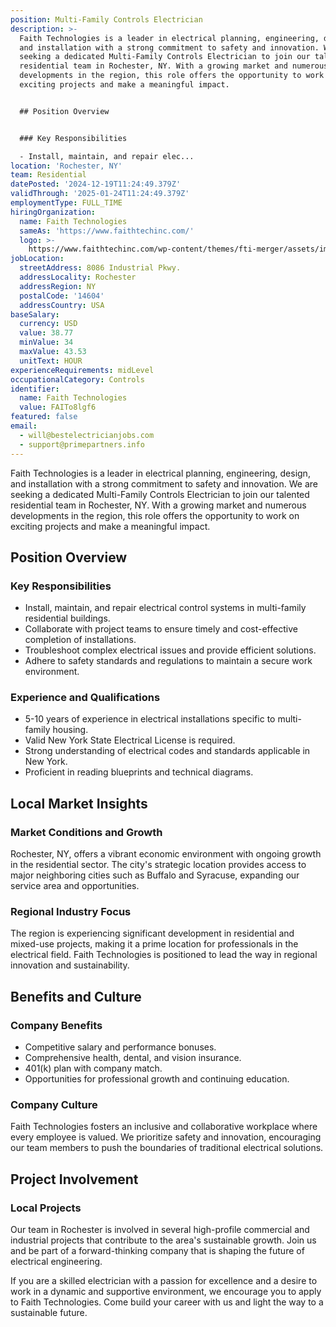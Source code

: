 ```yaml
---
position: Multi-Family Controls Electrician
description: >-
  Faith Technologies is a leader in electrical planning, engineering, design,
  and installation with a strong commitment to safety and innovation. We are
  seeking a dedicated Multi-Family Controls Electrician to join our talented
  residential team in Rochester, NY. With a growing market and numerous
  developments in the region, this role offers the opportunity to work on
  exciting projects and make a meaningful impact.


  ## Position Overview


  ### Key Responsibilities

  - Install, maintain, and repair elec...
location: 'Rochester, NY'
team: Residential
datePosted: '2024-12-19T11:24:49.379Z'
validThrough: '2025-01-24T11:24:49.379Z'
employmentType: FULL_TIME
hiringOrganization:
  name: Faith Technologies
  sameAs: 'https://www.faithtechinc.com/'
  logo: >-
    https://www.faithtechinc.com/wp-content/themes/fti-merger/assets/images/logos/logo-fti.svg
jobLocation:
  streetAddress: 8086 Industrial Pkwy.
  addressLocality: Rochester
  addressRegion: NY
  postalCode: '14604'
  addressCountry: USA
baseSalary:
  currency: USD
  value: 38.77
  minValue: 34
  maxValue: 43.53
  unitText: HOUR
experienceRequirements: midLevel
occupationalCategory: Controls
identifier:
  name: Faith Technologies
  value: FAITo8lgf6
featured: false
email:
  - will@bestelectricianjobs.com
  - support@primepartners.info
---
```




Faith Technologies is a leader in electrical planning, engineering, design, and installation with a strong commitment to safety and innovation. We are seeking a dedicated Multi-Family Controls Electrician to join our talented residential team in Rochester, NY. With a growing market and numerous developments in the region, this role offers the opportunity to work on exciting projects and make a meaningful impact.

## Position Overview

### Key Responsibilities
- Install, maintain, and repair electrical control systems in multi-family residential buildings.
- Collaborate with project teams to ensure timely and cost-effective completion of installations.
- Troubleshoot complex electrical issues and provide efficient solutions.
- Adhere to safety standards and regulations to maintain a secure work environment.

### Experience and Qualifications
- 5-10 years of experience in electrical installations specific to multi-family housing.
- Valid New York State Electrical License is required.
- Strong understanding of electrical codes and standards applicable in New York.
- Proficient in reading blueprints and technical diagrams.

## Local Market Insights

### Market Conditions and Growth
Rochester, NY, offers a vibrant economic environment with ongoing growth in the residential sector. The city's strategic location provides access to major neighboring cities such as Buffalo and Syracuse, expanding our service area and opportunities.

### Regional Industry Focus
The region is experiencing significant development in residential and mixed-use projects, making it a prime location for professionals in the electrical field. Faith Technologies is positioned to lead the way in regional innovation and sustainability.

## Benefits and Culture

### Company Benefits
- Competitive salary and performance bonuses.
- Comprehensive health, dental, and vision insurance.
- 401(k) plan with company match.
- Opportunities for professional growth and continuing education.

### Company Culture
Faith Technologies fosters an inclusive and collaborative workplace where every employee is valued. We prioritize safety and innovation, encouraging our team members to push the boundaries of traditional electrical solutions.

## Project Involvement

### Local Projects
Our team in Rochester is involved in several high-profile commercial and industrial projects that contribute to the area's sustainable growth. Join us and be part of a forward-thinking company that is shaping the future of electrical engineering.

If you are a skilled electrician with a passion for excellence and a desire to work in a dynamic and supportive environment, we encourage you to apply to Faith Technologies. Come build your career with us and light the way to a sustainable future.
